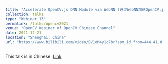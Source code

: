 ```yaml
---
title: "Accelerate OpenCV.js DNN Module via WebNN (通过WebNN加速OpenCV.js DNN模块)"
collection: talks
type: "Webinar 13"
permalink: /talks/opencv2021
venue: "OpenCV Webinar of OpenCV Chinese Channel"
date: 2021-12-21
location: "Shanghai, China"
url: "https://www.bilibili.com/video/BV1oM4y1c7br?spm_id_from=444.41.0.0"
---
```


This talk is in Chinese. [Link](https://www.bilibili.com/video/BV1oM4y1c7br?spm_id_from=444.41.0.0)